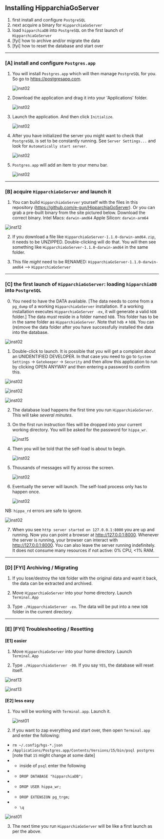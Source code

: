 ## Installing HipparchiaGoServer

1. first install and configure `PostgreSQL`
1. next acquire a binary for `HipparchiaGoServer`
1. load `hipparchiaDB` into `PostgreSQL` on the first launch of `HipparchiaGoServer`
1. [fyi] how to archive and/or migrate the data
1. [fyi] how to reset the database and start over

---

### [A] install and configure `Postgres.app`

1. You will install `Postgres.app` which will then manage `PostgreSQL` for you. So go to https://postgresapp.com.

   ![inst02](./gitimg/macos_posgresapp/00_getpostgres.png)
   
2. Download the application and drag it into your 'Applications' folder.

    ![inst02](./gitimg/macos_posgresapp/01_getpostgres.png)

3. Launch the application. And then click `Initialize`.

    ![inst02](./gitimg/macos_posgresapp/02_initialize.png)

4. After you have initialized the server you might want to check that `PostgreSQL` is set to be constantly running. See `Server Settings...` and look for `Automatically start server`.

    ![inst02](./gitimg/macos_posgresapp/03_autostart.png)

5. `Postgres.app` will add an item to your menu bar.

   ![inst02](./gitimg/macos_posgresapp/03b_menu_item.png)

---

### [B] acquire `HipparchiaGoServer` and launch it

1. You can build `HipparchiaGoServer` yourself with the files in this repository (https://github.com/e-gun/HipparchiaGoServer). Or you can grab a pre-built binary from the site pictured below. Download the correct binary. Intel Macs: `darwin-amd64` Apple Silicon: `darwin-arm64`

![inst12](./gitimg/windows/16_getbinary.png)

2. If you download a file like `HipparchiaGoServer-1.1.0-darwin-amd64.zip`, it needs to be UNZIPPED. Double-clicking will do that. You will then see something like `HipparchiaGoServer-1.1.0-darwin-amd64` in the same folder.

3. This file *might* need to be RENAMED: `HipparchiaGoServer-1.1.0-darwin-amd64` --> `HipparchiaGoServer`

---

### [C] the first launch of `HipparchiaGoServer`: loading `hipparchiaDB` into `PostgreSQL`

0. You need to have the DATA available. [The data needs to come from a `pg_dump` of a working `HipparchiaGoServer` installation. If a working installation executes `HipparchiaGoServer -ex`, it will generate a valid `hDB` folder.]
   The data *must* reside in a folder named `hDB`. This folder has to be in the same folder as `HipparchiaGoServer`. Note that `hdb` ≠ `hDB`.
   You can (re)move the data folder after you have successfully installed the data into the database.

![inst02](./gitimg/macos_posgresapp/04_data_is_ready.png)

1. Double-click to launch. It is possible that you will get a complaint about an UNIDENTIFIED DEVELOPER.
   In that case you need to go to `System Settings` -> `Gatekeeper` -> `Security` and then allow this application to run
   by clicking OPEN ANYWAY and then entering a password to confirm this.

![inst02](./gitimg/macos_posgresapp/04a_firstrun_unidentified.png)

![inst02](./gitimg/macos_posgresapp/04b_firstrun_gatekeeper.png)

![inst02](./gitimg/macos_posgresapp/04c_firstrun_permission.png)

2. The database load happens the first time you run `HipparchiaGoServer`. This will take *several minutes*.

3. On the first run instruction files will be dropped into your current working directory. You will be asked for the password for `hippa_wr`.

   ![inst15](./gitimg/macos_posgresapp/04_firstrun.png)

4. Then you will be told that the self-load is about to begin.

   ![inst02](./gitimg/macos_posgresapp/05_selfload.png)

5. Thousands of messages will fly across the screen.

   ![inst02](./gitimg/macos_posgresapp/05b_loading_in_progress.png)

6. Eventually the server will launch. The self-load process only has to happen once.

   ![inst02](./gitimg/macos_posgresapp/06_selfload_done.png)

NB: `hippa_rd` errors are safe to ignore.

![inst02](./gitimg/macos_posgresapp/06b_selfload_done.png)

7. When you see `http server started on 127.0.0.1:8000` you are up and running. Now you can point a browser at http://127.0.0.1:8000.
Whenever the server is running, your browser can interact with http://127.0.0.1:8000. You can also leave the server 
running indefinitely. It does not consume many resources if not active: 0% CPU, <1% RAM.


---

### [D] [FYI] Archiving / Migrating

1. If you lose/destroy the `hDB` folder with the original data and want it back, the data can be extracted and archived.

2. Move `HipparchiaGoServer` into your home directory. Launch `Terminal.App`

3. Type `./HipparchiaGoServer -ex`. The data will be put into a new `hDB` folder in the current directory.

---

### [E] [FYI] Troubleshooting / Resetting

#### [E1] easier

1. Move `HipparchiaGoServer` into your home directory. Launch `Terminal.App`

2. Type `./HipparchiaGoServer -00`. If you say `YES`, the database will reset itself.

![inst13](./gitimg/macos_posgresapp/07a_selfreset.png)

![inst13](./gitimg/macos_posgresapp/07b_selfreset_done.png)

#### [E2] less easy

1. You will be working with `Terminal.app`. Launch it.

   ![inst01](./gitimg/macos_homebrew/01_terminal.png)

2. If you want to zap everything and start over, then open `Terminal.app` and enter the following:
- `rm ~/.config/hgs-*.json`
- `/Applications/Postgres.app/Contents/Versions/15/bin/psql postgres` [note that `15` might change at some date]
- - inside of `psql` enter the following
- - `DROP DATABASE "hipparchiaDB";`
- - `DROP USER hippa_wr;`
- - `DROP EXTENSION pg_trgm;`
- - `\q`

![inst01](./gitimg/macos_posgresapp/07_reset.png)


3. The next time you run `HipparchiaGoServer` will be like a first launch as per the above.
